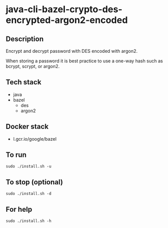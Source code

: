 # java-cli-bazel-crypto-des-encrypted-argon2-encoded

## Description
Encrypt and decrypt password with DES
encoded with argon2.

When storing a password it is best practice
to use a one-way hash such as bcrypt, scrypt,
or argon2.

## Tech stack
- java
- bazel
  - des
  - argon2

## Docker stack
- l.gcr.io/google/bazel

## To run
`sudo ./install.sh -u`

## To stop (optional)
`sudo ./install.sh -d`

## For help
`sudo ./install.sh -h`
